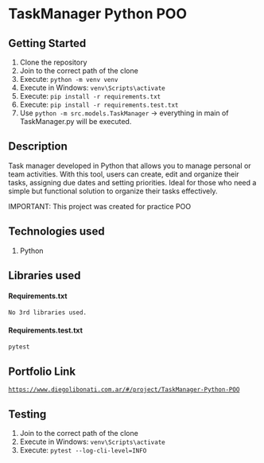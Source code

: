# TaskManager Python POO

## Getting Started

1. Clone the repository
2. Join to the correct path of the clone
3. Execute: `python -m venv venv`
4. Execute in Windows: `venv\Scripts\activate`
5. Execute: `pip install -r requirements.txt`
6. Execute: `pip install -r requirements.test.txt`
7. Use `python -m src.models.TaskManager` -> everything in main of TaskManager.py will be executed.

## Description

Task manager developed in Python that allows you to manage personal or team activities. With this tool, users can create, edit and organize their tasks, assigning due dates and setting priorities. Ideal for those who need a simple but functional solution to organize their tasks effectively. 

IMPORTANT: This project was created for practice POO

## Technologies used

1. Python

## Libraries used

#### Requirements.txt

```
No 3rd libraries used.
```

#### Requirements.test.txt

```
pytest
```

## Portfolio Link

[`https://www.diegolibonati.com.ar/#/project/TaskManager-Python-POO`](https://www.diegolibonati.com.ar/#/project/TaskManager-Python-POO)

## Testing

1. Join to the correct path of the clone
2. Execute in Windows: `venv\Scripts\activate`
3. Execute: `pytest --log-cli-level=INFO`
